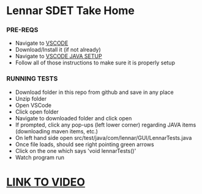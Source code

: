 # Lennar SDET Take Home

### PRE-REQS
- Navigate to [VSCODE](https://code.visualstudio.com/)
- Download/Install it (if not already)
- Navigate to [VSCODE JAVA SETUP](https://code.visualstudio.com/docs/java/java-tutorial)
- Follow all of those instructions to make sure it is properly setup

### RUNNING TESTS
- Download folder in this repo from github and save in any place
- Unzip folder
- Open VSCode
- Click open folder
- Navigate to downloaded folder and click open
- If prompted, click any pop-ups (left lower corner) regarding JAVA items (downloading maven items, etc.)
- On left hand side open src/test/java/com/lennar/GUI/LennarTests.java
- Once file loads, should see right pointing green arrows
- Click on the one which says 'void lennarTests()'
- Watch program run



# [LINK TO VIDEO](https://youtu.be/2Uk5mOqOl0k)
